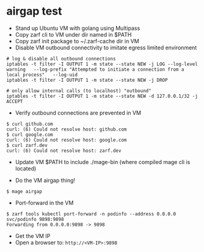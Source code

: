 # airgap test

- Stand up Ubuntu VM with golang using Multipass
- Copy zarf cli to VM under dir named in $PATH
- Copy zarf init package to ~/.zarf-cache dir in VM
- Disable VM outbound connectivity to imitate egress limited environment

```console
# log & disable all outbound connections
iptables -t filter -I OUTPUT 1 -m state --state NEW -j LOG --log-level warning   --log-prefix "Attempted to initiate a connection from a local process"   --log-uid
iptables -t filter -I OUTPUT 1 -m state --state NEW -j DROP

# only allow internal calls (to localhost) "outbound"
iptables -t filter -I OUTPUT 1 -m state --state NEW -d 127.0.0.1/32 -j ACCEPT
```

- Verify outbound connections are prevented in VM

```console
$ curl github.com
curl: (6) Could not resolve host: github.com
$ curl google.com
curl: (6) Could not resolve host: google.com
$ curl zarf.dev
curl: (6) Could not resolve host: zarf.dev
```

- Update VM $PATH to include ./mage-bin (where compiled mage cli is located)

- Do the VM airgap thing!

```console
$ mage airgap
```

- Port-forward in the VM

```console
$ zarf tools kubectl port-forward -n podinfo --address 0.0.0.0 svc/podinfo 9898:9898
Forwarding from 0.0.0.0:9898 -> 9898
```

- Get the VM IP
- Open a browser to: `http://<VM-IP>:9898`